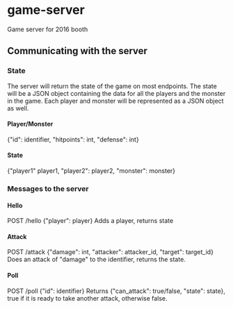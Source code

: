 # game-server
Game server for 2016 booth


## Communicating with the server
### State
The server will return the state of the game on most endpoints. The state will be a JSON object containing the data for all the players and the monster in the game. Each player and monster will be represented as a JSON object as well.

#### Player/Monster
{"id": identifier, "hitpoints": int, "defense": int}

#### State
{"player1" player1, "player2": player2, "monster": monster}

### Messages to the server
#### Hello
POST /hello
{"player": player}
Adds a player, returns state

#### Attack
POST /attack
{"damage": int, "attacker": attacker_id, "target": target_id}
Does an attack of "damage" to the identifier, returns the state.


#### Poll
POST /poll
{"id": identifier}
Returns {"can_attack": true/false, "state": state}, true if it is ready to take another attack, otherwise false.
